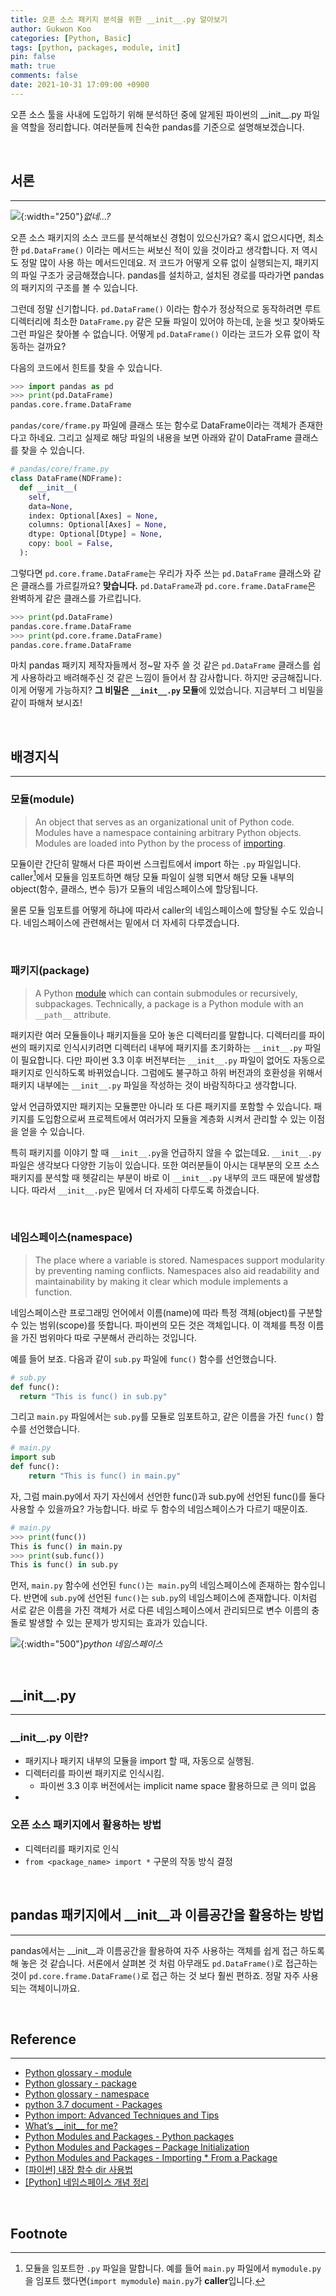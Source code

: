 ```yaml
---
title: 오픈 소스 패키지 분석을 위한 __init__.py 알아보기 
author: Gukwon Koo
categories: [Python, Basic]
tags: [python, packages, module, init]
pin: false
math: true
comments: false
date: 2021-10-31 17:09:00 +0900
---
```


오픈 소스 툴을 사내에 도입하기 위해 분석하던 중에 알게된 파이썬의 \_\_init\_\_.py 파일을 역할을 정리합니다. 여러분들께 친숙한 pandas를 기준으로 설명해보겠습니다.

<br>

## 서론

---

![](/assets/img/post_img/pandas_package_structure.png){:width="250"}_없네...?_

오픈 소스 패키지의 소스 코드를 분석해보신 경험이 있으신가요? 혹시 없으시다면, 최소한 `pd.DataFrame()` 이라는 메서드는 써보신 적이 있을 것이라고 생각합니다. 저 역시도 정말 많이 사용 하는 메서드인데요. 저 코드가 어떻게 오류 없이 실행되는지, 패키지의 파일 구조가 궁금해졌습니다. pandas를 설치하고, 설치된 경로를 따라가면 pandas의 패키지의 구조를 볼 수 있습니다.

그런데 정말 신기합니다. `pd.DataFrame()` 이라는 함수가 정상적으로 동작하려면 루트 디렉터리에 최소한 `DataFrame.py` 같은 모듈 파일이 있어야 하는데, 눈을 씻고 찾아봐도 그런 파일은 찾아볼 수 없습니다. 어떻게 `pd.DataFrame()` 이라는 코드가 오류 없이 작동하는 걸까요?

다음의 코드에서 힌트를 찾을 수 있습니다.

```python
>>> import pandas as pd
>>> print(pd.DataFrame)
pandas.core.frame.DataFrame
```

`pandas/core/frame.py` 파일에 클래스 또는 함수로 DataFrame이라는 객체가 존재한다고 하네요. 그리고 실제로 해당 파일의 내용을 보면 아래와 같이 DataFrame 클래스를 찾을 수 있습니다.

```python
# pandas/core/frame.py
class DataFrame(NDFrame):
  def __init__(
    self,
    data=None,
    index: Optional[Axes] = None,
    columns: Optional[Axes] = None,
    dtype: Optional[Dtype] = None,
    copy: bool = False,
  ):

```

그렇다면 `pd.core.frame.DataFrame`는 우리가 자주 쓰는 `pd.DataFrame` 클래스와 같은 클래스를 가르킬까요? **맞습니다.** `pd.DataFrame`과 `pd.core.frame.DataFrame`은 완벽하게 같은 클래스를 가르킵니다.

```python
>>> print(pd.DataFrame)
pandas.core.frame.DataFrame
>>> print(pd.core.frame.DataFrame)
pandas.core.frame.DataFrame
```

마치 pandas 패키지 제작자들께서 정~말 자주 쓸 것 같은 `pd.DataFrame` 클래스를 쉽게 사용하라고 배려해주신 것 같은 느낌이 들어서 참 감사합니다. 하지만 궁금해집니다. 이게 어떻게 가능하지? **그 비밀은 `__init__.py` 모듈**에 있었습니다. 지금부터 그 비밀을 같이 파해쳐 보시죠!

<br>

## 배경지식

---

### 모듈(module)

> An object that serves as an organizational unit of Python code. Modules have a namespace containing arbitrary Python objects. Modules are loaded into Python by the process of [importing](https://docs.python.org/3/glossary.html#term-importing).

모듈이란 간단히 말해서 다른 파이썬 스크립트에서 import 하는 `.py` 파일입니다. caller[^1]에서 모듈을 임포트하면 해당 모듈 파일이 실행 되면서 해당 모듈 내부의 object(함수, 클래스, 변수 등)가 모듈의 네임스페이스에 할당됩니다. 

물론 모듈 임포트를 어떻게 하냐에 따라서 caller의 네임스페이스에 할당될 수도 있습니다. 네임스페이스에 관련해서는 밑에서 더 자세히 다루겠습니다.

<br>

### 패키지(package)

> A Python [module](https://docs.python.org/3/glossary.html#term-module) which can contain submodules or recursively, subpackages. Technically, a package is a Python module with an `__path__` attribute.

패키지란 여러 모듈들이나 패키지들을 모아 놓은 디렉터리를 말합니다. 디렉터리를 파이썬의 패키지로 인식시키려면 디렉터리 내부에 패키지를 초기화하는 `__init__.py` 파일이 필요합니다. 다만 파이썬 3.3 이후 버전부터는 `__init__.py` 파일이 없어도 자동으로 패키지로 인식하도록 바뀌었습니다. 그럼에도 불구하고 하위 버전과의 호환성을 위해서 패키지 내부에는 `__init__.py` 파일을 작성하는 것이 바람직하다고 생각합니다.

앞서 언급하였지만 패키지는 모듈뿐만 아니라 또 다른 패키지를 포함할 수 있습니다. 패키지를 도입함으로써 프로젝트에서 여러가지 모듈을 계층화 시켜서 관리할 수 있는 이점을 얻을 수 있습니다.

특히 패키지를 이야기 할 때 `__init__.py`을 언급하지 않을 수 없는데요. `__init__.py` 파일은 생각보다 다양한 기능이 있습니다. 또한 여러분들이 아시는 대부분의 오프 소스 패키지를 분석할 때 헷갈리는 부분이 바로 이 `__init__.py` 내부의 코드 때문에 발생합니다. 따라서 `__init__.py`은 밑에서 더 자세히 다루도록 하겠습니다.

<br>

### 네임스페이스(namespace)

> The place where a variable is stored. Namespaces support modularity by preventing naming conflicts. Namespaces also aid readability and maintainability by making it clear which module implements a function.

네임스페이스란 프로그래밍 언어에서 이름(name)에 따라 특정 객체(object)를 구분할 수 있는 범위(scope)를 뜻합니다. 파이썬의 모든 것은 객체입니다. 이 객체를 특정 이름을 가진 범위마다 따로 구분해서 관리하는 것입니다. 

예를 들어 보죠. 다음과 같이 `sub.py` 파일에 `func()` 함수를 선언했습니다.

```python
# sub.py
def func():
  return "This is func() in sub.py"
```

그리고 `main.py` 파일에서는 `sub.py`를 모듈로 임포트하고, 같은 이름을 가진 `func()` 함수를 선언했습니다.

```python
# main.py
import sub
def func():
	return "This is func() in main.py"
```

자, 그럼 main.py에서 자기 자신에서 선언한 func()과 sub.py에 선언된 func()를 둘다 사용할 수 있을까요? 가능합니다. 바로 두 함수의 네임스페이스가 다르기 때문이죠.

```python
# main.py
>>> print(func())
This is func() in main.py
>>> print(sub.func())
This is func() in sub.py
```

먼저, `main.py` 함수에 선언된 `func()`는` main.py`의 네임스페이스에 존재하는 함수입니다. 반면에 `sub.py`에 선언된 `func()`는 `sub.py`의 네임스페이스에 존재합니다. 이처럼 서로 같은 이름을 가진 객체가 서로 다른 네임스페이스에서 관리되므로 변수 이름의 충돌로 발생할 수 있는 문제가 방지되는 효과가 있습니다.

![](/assets/img/post_img/python_namespace.png){:width="500"}_python 네임스페이스_

<br>

## \_\_init\_\_.py

---

### \_\_init\_\_.py 이란?

- 패키지나 패키지 내부의 모듈을 import 할 때, 자동으로 실행됨.
- 디렉터리를 파이썬 패키지로 인식시킴.
  - 파이썬 3.3 이후 버전에서는 implicit name space 활용하므로 큰 의미 없음
- 

### 오픈 소스 패키지에서 활용하는 방법

- 디렉터리를 패키지로 인식
- `from <package_name> import *` 구문의 작동 방식 결정

<br>

## pandas 패키지에서 \_\_init\_\_과 이름공간을 활용하는 방법

---

pandas에서는 __init__과 이름공간을 활용하여 자주 사용하는 객체를 쉽게 접근 하도록 해 놓은 것 같습니다. 서론에서 살펴본 것 처럼 아무래도 `pd.DataFrame()`로 접근하는 것이 `pd.core.frame.DataFrame()`로 접근 하는 것 보다 훨씬 편하죠. 정말 자주 사용되는 객체이니까요.

<br>

## Reference

---

- [Python glossary - module](https://docs.python.org/3/glossary.html#term-module)
- [Python glossary - package](https://docs.python.org/3/glossary.html#term-package)
- [Python glossary - namespace](https://docs.python.org/3/glossary.html#term-namespace)
- [python 3.7 document - Packages](https://docs.python.org/3.7/tutorial/modules.html#packages)
- [Python import: Advanced Techniques and Tips](https://realpython.com/python-import/)
- [What’s \_\_init\_\_ for me?](https://towardsdatascience.com/whats-init-for-me-d70a312da583)
- [Python Modules and Packages - Python packages](https://realpython.com/python-modules-packages/#python-packages)
- [Python Modules and Packages – Package Initialization](https://realpython.com/python-modules-packages/#package-initialization)
- [Python Modules and Packages - Importing * From a Package](https://realpython.com/python-modules-packages/#importing-from-a-package)
- [[파이썬] 내장 함수 dir 사용법](https://www.daleseo.com/python-dir/)
- [[Python] 네임스페이스 개념 정리](https://hcnoh.github.io/2019-01-30-python-namespace)

<br>

## Footnote

[^1]: 모듈을 임포트한 `.py` 파일을 말합니다. 예를 들어 `main.py` 파일에서 `mymodule.py`을 임포트 했다면(`import mymodule`) `main.py`가 **caller**입니다.